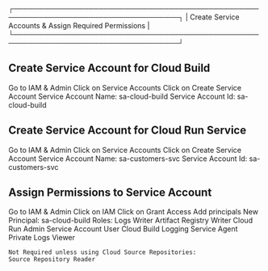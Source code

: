 ┌───────────────────────────────────────────────────────────────────────────────────┐
|               Create Service Accounts & Assign Required Permissions               |
└───────────────────────────────────────────────────────────────────────────────────┘

Create Service Account for Cloud Build
--------------------------------------
Go to IAM & Admin
Click on Service Accounts
Click on Create Service Account
    Service Account Name: sa-cloud-build
    Service Account Id: sa-cloud-build

Create Service Account for Cloud Run Service
--------------------------------------------
Go to IAM & Admin
Click on Service Accounts
Click on Create Service Account
    Service Account Name: sa-customers-svc
    Service Account Id: sa-customers-svc

Assign Permissions to Service Account
--------------------------------------
Go to IAM & Admin
Click on IAM
Click on Grant Access
Add principals
    New Principal: sa-cloud-build
Roles:
    Logs Writer
    Artifact Registry Writer
    Cloud Run Admin
    Service Account User
    Cloud Build Logging Service Agent
    Private Logs Viewer

    Not Required unless using Cloud Source Repositories:
    Source Repository Reader
